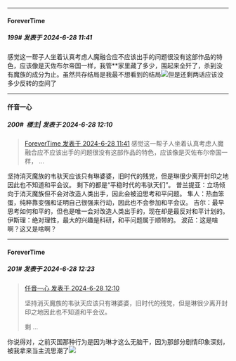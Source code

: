 ﻿
*****

####  ForeverTime  
##### 199#       发表于 2024-6-28 11:41

感觉这一帮子人坐着认真考虑人魔融合应不应该出手的问题很没有这部作品的特色，应该像是灭佐布尔帝国一样，我管**家里藏了多少，围起来全歼了，杀到没有魔族的成分为止。虽然共存结局是我最不想看到的结局<img src="https://static.saraba1st.com/image/smiley/face2017/068.png" referrerpolicy="no-referrer">但是还剩两话应该没多少反转的空间了


*****

####  仟音一心  
##### 200#         楼主| 发表于 2024-6-28 12:10

<blockquote><a href="httphttps://bbs.saraba1st.com/2b/forum.php?mod=redirect&amp;goto=findpost&amp;pid=65410242&amp;ptid=2019210" target="_blank">ForeverTime 发表于 2024-6-28 11:41</a>
感觉这一帮子人坐着认真考虑人魔融合应不应该出手的问题很没有这部作品的特色，应该像是灭佐布尔帝国一样， ...</blockquote>
坚持消灭魔族的韦驮天应该只有琳婆婆，旧时代的残党，但是琳很少离开封印之地因此也不知道和平会议。
剩下的都是“平稳时代的韦驮天们”。
普兰提亚：立场倾向于消灭魔族但不会对改造人类出手，因此会被迫思考和平问题。
隼人：热血笨蛋，纯粹靠变强和证明自己很强来行动，因此也不会参加和平会议。
吉尔：最早思考如何和平的，但也是唯一会对改造人类出手的，现在却是最反对和平计划的。
伊斯理：绝对理性，最大的兴趣是科研，和平问题属于顺带的。
波菈：这是啥啊？这又是啥啊？


*****

####  ForeverTime  
##### 201#       发表于 2024-6-28 12:23

<blockquote><a href="httphttps://bbs.saraba1st.com/2b/forum.php?mod=redirect&amp;goto=findpost&amp;pid=65410628&amp;ptid=2019210" target="_blank">仟音一心 发表于 2024-6-28 12:10</a>

坚持消灭魔族的韦驮天应该只有琳婆婆，旧时代的残党，但是琳很少离开封印之地因此也不知道和平会议。

剩 ...</blockquote>
你说得对，之前灭国那种行为是因为琳才这么无脑干，因为那部分剧情印象深刻，被我拿来当主流思潮了<img src="https://static.saraba1st.com/image/smiley/face2017/105.png" referrerpolicy="no-referrer">

